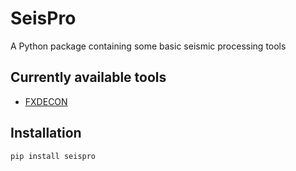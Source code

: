 # SeisPro

A Python package containing some basic seismic processing tools

## Currently available tools
* [FXDECON](https://github.com/ar4/seispro/blob/master/notebooks/fxdecon.ipynb)

## Installation
`pip install seispro`
